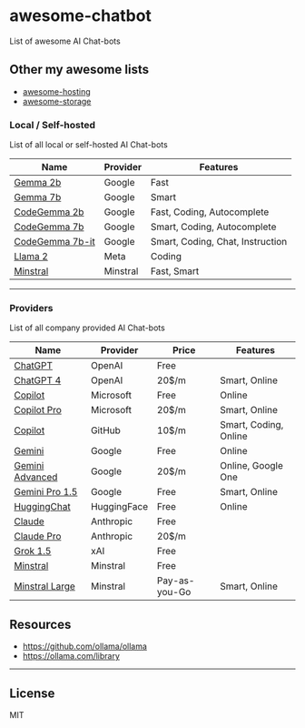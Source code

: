 # awesome-chatbot

List of awesome AI Chat-bots

## Other my awesome lists

- [awesome-hosting](https://github.com/dalisoft/awesome-hosting)
- [awesome-storage](https://github.com/dalisoft/awesome-storage)

### Local / Self-hosted

List of all local or self-hosted AI Chat-bots

| Name                                                             | Provider | Features                         |
| ---------------------------------------------------------------- | -------- | -------------------------------- |
| [Gemma 2b](https://huggingface.co/google/gemma-2b)               | Google   | Fast                             |
| [Gemma 7b](https://huggingface.co/google/gemma-7b)               | Google   | Smart                            |
| [CodeGemma 2b](https://huggingface.co/google/codegemma-2b)       | Google   | Fast, Coding, Autocomplete       |
| [CodeGemma 7b](https://huggingface.co/google/codegemma-7b)       | Google   | Smart, Coding, Autocomplete      |
| [CodeGemma 7b-it](https://huggingface.co/google/codegemma-7b-it) | Google   | Smart, Coding, Chat, Instruction |
| [Llama 2](https://llama.meta.com/llama2)                         | Meta     | Coding                           |
| [Minstral](https://docs.mistral.ai/models)                       | Minstral | Fast, Smart                      |

---

### Providers

List of all company provided AI Chat-bots

| Name                                                                | Provider    | Price         | Features              |
| ------------------------------------------------------------------- | ----------- | ------------- | --------------------- |
| [ChatGPT](https://openai.com/chatgpt/pricing)                       | OpenAI      | Free          |                       |
| [ChatGPT 4](https://openai.com/chatgpt/pricing)                     | OpenAI      | 20$/m         | Smart, Online         |
| [Copilot](https://www.microsoft.com/en-us/microsoft-copilot)        | Microsoft   | Free          | Online                |
| [Copilot Pro](https://www.microsoft.com/en-us/microsoft-copilot)    | Microsoft   | 20$/m         | Smart, Online         |
| [Copilot](https://github.com/features/copilot/plans)                | GitHub      | 10$/m         | Smart, Coding, Online |
| [Gemini](https://gemini.google.com)                                 | Google      | Free          | Online                |
| [Gemini Advanced](https://gemini.google.com)                        | Google      | 20$/m         | Online, Google One    |
| [Gemini Pro 1.5](https://aistudio.google.com/app/waitlist/97445851) | Google      | Free          | Smart, Online         |
| [HuggingChat](https://huggingface.co/chat)                          | HuggingFace | Free          | Online                |
| [Claude](https://claude.ai)                                         | Anthropic   | Free          |                       |
| [Claude Pro](https://claude.ai)                                     | Anthropic   | 20$/m         |                       |
| [Grok 1.5](https://x.ai)                                            | xAI         | Free          |                       |
| [Minstral](https://mistral.ai)                                      | Minstral    | Free          |                       |
| [Minstral Large](https://mistral.ai)                                | Minstral    | Pay-as-you-Go | Smart, Online         |

## Resources

- <https://github.com/ollama/ollama>
- <https://ollama.com/library>

---

## License

MIT
